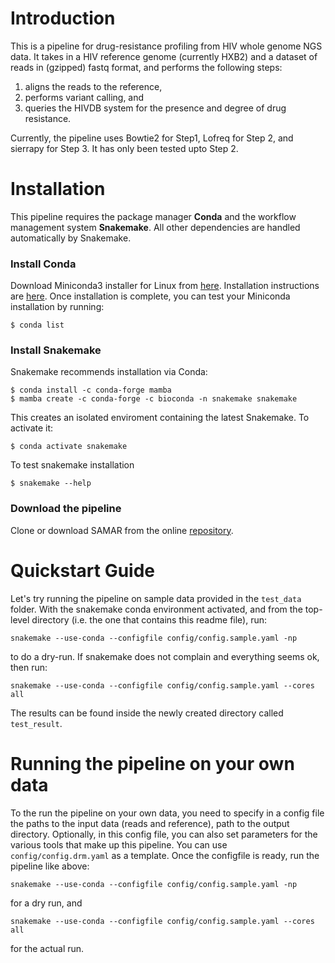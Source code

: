 # Introduction
This is a pipeline for drug-resistance profiling from HIV whole genome NGS data.
It takes in a HIV reference genome (currently HXB2) and a dataset of reads in (gzipped) fastq format, 
and performs the following steps: 

1. aligns the reads to the reference, 
2. performs variant calling, and
3. queries the HIVDB system for the presence and degree of drug resistance.

Currently, the pipeline uses Bowtie2 for Step1, Lofreq for Step 2, and sierrapy for Step 3.
It has only been tested upto Step 2.

# Installation
This pipeline requires the package manager **Conda** and the workflow management system **Snakemake**.
All other dependencies are handled automatically by Snakemake.

### Install Conda 
Download Miniconda3  installer for Linux from  [here](https://docs.conda.io/en/latest/miniconda.html#linux-installers).
Installation instructions are [here](https://conda.io/projects/conda/en/latest/user-guide/install/linux.html).
Once installation is complete, you can test your Miniconda installation by running:
```
$ conda list
```

### Install Snakemake
Snakemake recommends installation via Conda:
```
$ conda install -c conda-forge mamba
$ mamba create -c conda-forge -c bioconda -n snakemake snakemake
```
This creates an isolated enviroment containing the latest Snakemake. To activate it:
```
$ conda activate snakemake
```
To test snakemake installation 
```
$ snakemake --help
```

### Download the pipeline
Clone or download SAMAR from the online  [repository](https://bitbucket.org/hiv_hts_pipeline/hiv_pipeline/).

# Quickstart Guide
Let's try running the pipeline on sample data provided in the `test_data` folder.
With the snakemake conda environment activated, and from the top-level directory (i.e. the one that contains this readme file), run:
```
snakemake --use-conda --configfile config/config.sample.yaml -np
```
to do a dry-run. If snakemake does not complain and everything seems ok, then run:
```
snakemake --use-conda --configfile config/config.sample.yaml --cores all
```
The results can be found inside the newly created directory called `test_result`.

# Running the pipeline on your own data
To the run the pipeline on your own data, you need to specify in a config file the paths to the input data (reads and reference), path to the output directory. Optionally, in this config file, you can also set parameters for the various tools that make up this pipeline. You can use `config/config.drm.yaml` as a template.  Once the configfile is ready, run the pipeline like above:
```
snakemake --use-conda --configfile config/config.sample.yaml -np
```
for a dry run, and 
```
snakemake --use-conda --configfile config/config.sample.yaml --cores all
```
for the actual run.
